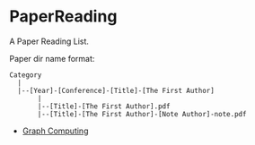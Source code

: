 # PaperReading
A Paper Reading List.

Paper dir name format:

```
Category
  |
  |--[Year]-[Conference]-[Title]-[The First Author]
       |
       |--[Title]-[The First Author].pdf
       |--[Title]-[The First Author]-[Note Author]-note.pdf
```

- [Graph Computing](./GraphComputing/)
